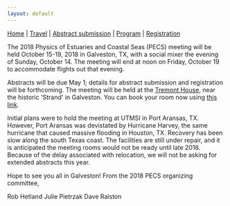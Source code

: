 ```yaml
---
layout: default
---
```


[Home](./) | [Travel](./travel) | [Abstract submission](./submissions) | [Program](./program) | [Registration](./registration)


The 2018 Physics of Estuaries and Coastal Seas (PECS) meeting will be held October 15-19, 2018 in Galveston, TX, with a social mixer the evening of Sunday, October 14. The meeting will end at noon on Friday, October 19 to accommodate flights out that evening.

Abstracts will be due May 1; details for abstract submission and registration will be forthcoming. The meeting will be held at the [Tremont House](http://www.thetremonthouse.com/), near the historic 'Strand' in Galveston. You can book your room now using [this link](https://www.wyndhamhotels.com/wyndham-grand/galveston-texas/the-tremont-house-a-wyndham-grand-hotel/rooms-rates?brand_id=WY&brand_tier=hr&checkin_date=10/14/2018&checkout_date=10/19/2018&useWRPoints=false&children=0&group_code=1014496PH).

Initial plans were to hold the meeting at UTMSI in Port Aransas, TX. However, Port Aransas was devistated by Hurricane Harvey, the same hurricane that caused massive flooding in Houston, TX. Recovery has been slow along the south Texas coast. The facilities are still under repair, and it is anticipated the meeting rooms would not be ready until late 2018. Because of the delay associated with relocation, we will not be asking for extended abstracts this year.

Hope to see you all in Galveston! From the 2018 PECS organizing committee,

Rob Hetland
Julie Pietrzak
Dave Ralston
